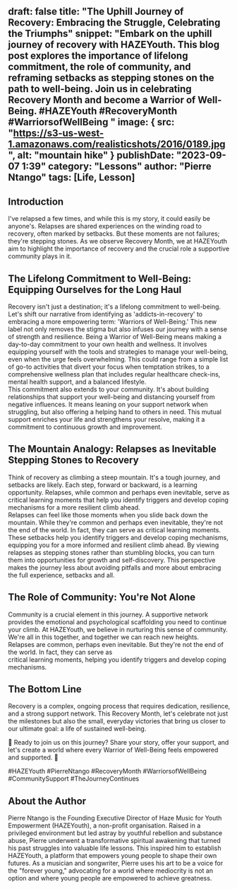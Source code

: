 draft: false
title: "The Uphill Journey of Recovery: Embracing the Struggle, Celebrating the Triumphs"
snippet: "Embark on the uphill journey of recovery with HAZEYouth. This blog post explores the importance of lifelong commitment, the role of community, and reframing setbacks as stepping stones on the path to well-being. Join us in celebrating Recovery Month and become a Warrior of Well-Being. #HAZEYouth #RecoveryMonth #WarriorsofWellBeing "
image: {
    src: "https://s3-us-west-1.amazonaws.com/realisticshots/2016/0189.jpg",
    alt: "mountain hike"
}
publishDate: "2023-09-07 1:39"
category: "Lessons"
author: "Pierre Ntango"
tags: [Life, Lesson]
---
## Introduction
I've relapsed a few times, and while this is my story, it could easily be anyone's. Relapses are shared experiences on the winding road to recovery, often marked by setbacks. But these moments are not failures; they're stepping stones. As we observe Recovery Month, we at HAZEYouth aim to highlight the importance of recovery and the crucial role a supportive community plays in it.  

## The Lifelong Commitment to Well-Being: Equipping Ourselves for the Long Haul

Recovery isn't just a destination; it's a lifelong commitment to well-being. Let's shift our narrative from identifying as 'addicts-in-recovery' to embracing a more empowering term: 'Warriors of Well-Being.' This new label not only removes the stigma but also infuses our journey with a sense of strength and resilience.
Being a Warrior of Well-Being means making a day-to-day commitment to your own health and wellness. It involves equipping yourself with the tools and strategies to manage your well-being, even when the urge feels overwhelming. This could range from a simple list of go-to activities that divert your focus when temptation strikes, to a comprehensive wellness plan that includes regular healthcare check-ins, mental health support, and a balanced lifestyle.  
This commitment also extends to your community. It's about building relationships that support your well-being and distancing yourself from negative influences. It means leaning on your support network when struggling, but also offering a helping hand to others in need. This mutual support enriches your life and strengthens your resolve, making it a commitment to continuous growth and improvement.  

## The Mountain Analogy: Relapses as Inevitable Stepping Stones to Recovery 

Think of recovery as climbing a steep mountain. It's a tough journey, and setbacks are likely. Each step, forward or backward, is a learning opportunity. Relapses, while common and perhaps even inevitable, serve as critical learning moments that help you identify triggers and develop coping mechanisms for a more resilient climb ahead.  
Relapses can feel like those moments when you slide back down the mountain. While they're common and perhaps even inevitable, they're not the end of the world. In fact, they can serve as critical learning moments. These setbacks help you identify triggers and develop coping mechanisms, equipping you for a more informed and resilient climb ahead.
By viewing relapses as stepping stones rather than stumbling blocks, you can turn them into opportunities for growth and self-discovery. This perspective makes the journey less about avoiding pitfalls and more about embracing the full experience, setbacks and all.

## The Role of Community: You're Not Alone  

Community is a crucial element in this journey. A supportive network provides the emotional and psychological scaffolding you need to continue your climb. At HAZEYouth, we believe in nurturing this sense of community. We're all in this together, and together we can reach new heights.  
Relapses are common, perhaps even inevitable. But they're not the end of the world. In fact, they can serve as  
critical learning moments, helping you identify triggers and develop coping mechanisms. 

## The Bottom Line

Recovery is a complex, ongoing process that requires dedication, resilience, and a strong support network. This Recovery Month, let's celebrate not just the milestones but also the small, everyday victories that bring us closer to our ultimate goal: a life of sustained well-being.  

🌟 Ready to join us on this journey? Share your story, offer your support, and let's create a world where every Warrior of Well-Being feels empowered and supported. 🌟  

#HAZEYouth #PierreNtango #RecoveryMonth #WarriorsofWellBeing #CommunitySupport #TheJourneyContinues  

## About the Author
Pierre Ntango is the Founding Executive Director of Haze Music for Youth Empowerment (HAZEYouth), a non-profit organisation. Raised in a privileged environment but led astray by youthful rebellion and substance abuse, Pierre underwent a transformative spiritual awakening that turned his past struggles into valuable life lessons. This inspired him to establish HAZEYouth, a platform that empowers young people to shape their own futures. As a musician and songwriter, Pierre uses his art to be a voice for the "forever young," advocating for a world where mediocrity is not an option and where young people are empowered to achieve greatness.